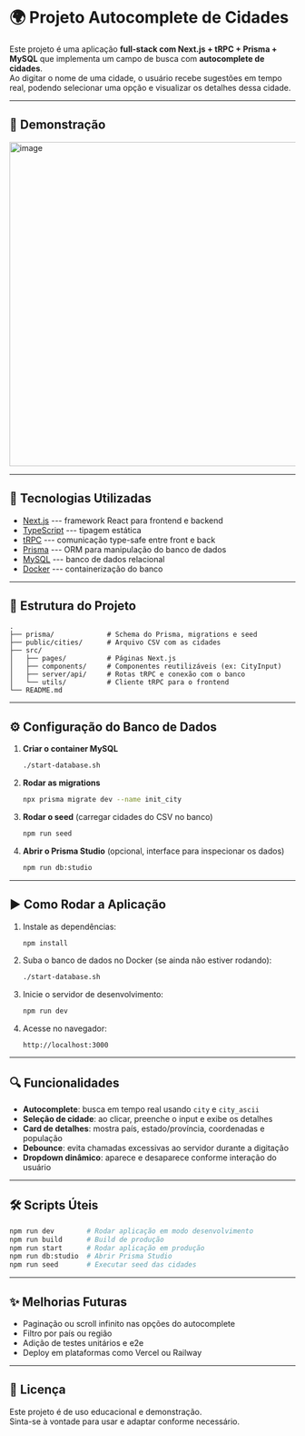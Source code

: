 # 🌍 Projeto Autocomplete de Cidades

Este projeto é uma aplicação **full-stack com Next.js + tRPC + Prisma +
MySQL** que implementa um campo de busca com **autocomplete de
cidades**.\
Ao digitar o nome de uma cidade, o usuário recebe sugestões em tempo
real, podendo selecionar uma opção e visualizar os detalhes dessa
cidade.

------------------------------------------------------------------------

## 📸 Demonstração

<img width="898" height="570" alt="image" src="https://github.com/user-attachments/assets/4a9b0727-9ef1-4c93-be5c-09d3c8b56cd7" />


------------------------------------------------------------------------

## 🚀 Tecnologias Utilizadas

-   [Next.js](https://nextjs.org/) --- framework React para frontend e
    backend
-   [TypeScript](https://www.typescriptlang.org/) --- tipagem estática
-   [tRPC](https://trpc.io/) --- comunicação type-safe entre front e
    back
-   [Prisma](https://www.prisma.io/) --- ORM para manipulação do banco
    de dados
-   [MySQL](https://www.mysql.com/) --- banco de dados relacional
-   [Docker](https://www.docker.com/) --- containerização do banco

------------------------------------------------------------------------

## 📂 Estrutura do Projeto

    .
    ├── prisma/             # Schema do Prisma, migrations e seed
    ├── public/cities/      # Arquivo CSV com as cidades
    ├── src/
    │   ├── pages/          # Páginas Next.js
    │   ├── components/     # Componentes reutilizáveis (ex: CityInput)
    │   ├── server/api/     # Rotas tRPC e conexão com o banco
    │   └── utils/          # Cliente tRPC para o frontend
    └── README.md

------------------------------------------------------------------------

## ⚙️ Configuração do Banco de Dados

1.  **Criar o container MySQL**

    ``` bash
    ./start-database.sh
    ```

2.  **Rodar as migrations**

    ``` bash
    npx prisma migrate dev --name init_city
    ```

3.  **Rodar o seed** (carregar cidades do CSV no banco)

    ``` bash
    npm run seed
    ```

4.  **Abrir o Prisma Studio** (opcional, interface para inspecionar os
    dados)

    ``` bash
    npm run db:studio
    ```

------------------------------------------------------------------------

## ▶️ Como Rodar a Aplicação

1.  Instale as dependências:

    ``` bash
    npm install
    ```

2.  Suba o banco de dados no Docker (se ainda não estiver rodando):

    ``` bash
    ./start-database.sh
    ```

3.  Inicie o servidor de desenvolvimento:

    ``` bash
    npm run dev
    ```

4.  Acesse no navegador:

        http://localhost:3000

------------------------------------------------------------------------

## 🔍 Funcionalidades

-   **Autocomplete**: busca em tempo real usando `city` e `city_ascii`
-   **Seleção de cidade**: ao clicar, preenche o input e exibe os
    detalhes
-   **Card de detalhes**: mostra país, estado/província, coordenadas e
    população
-   **Debounce**: evita chamadas excessivas ao servidor durante a
    digitação
-   **Dropdown dinâmico**: aparece e desaparece conforme interação do
    usuário

------------------------------------------------------------------------

## 🛠 Scripts Úteis

``` bash
npm run dev        # Rodar aplicação em modo desenvolvimento
npm run build      # Build de produção
npm run start      # Rodar aplicação em produção
npm run db:studio  # Abrir Prisma Studio
npm run seed       # Executar seed das cidades
```

------------------------------------------------------------------------

## ✨ Melhorias Futuras

-   Paginação ou scroll infinito nas opções do autocomplete
-   Filtro por país ou região
-   Adição de testes unitários e e2e
-   Deploy em plataformas como Vercel ou Railway

------------------------------------------------------------------------

## 📄 Licença

Este projeto é de uso educacional e demonstração.\
Sinta-se à vontade para usar e adaptar conforme necessário.
